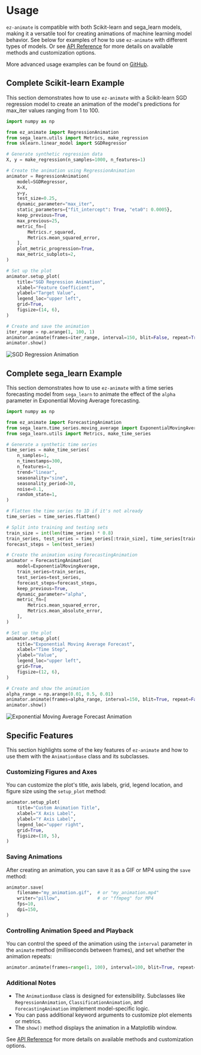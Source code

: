 # Usage

`ez-animate` is compatible with both Scikit-learn and sega_learn models, making it a versatile tool for creating animations of machine learning model behavior. See below for examples of how to use `ez-animate` with different types of models. Or see [API Reference](api.md) for more details on available methods and customization options.

More advanced usage examples can be found on [GitHub](https://github.com/SantiagoEnriqueGA/ez-animate/tree/master/examples).


## Complete Scikit-learn Example

This section demonstrates how to use `ez-animate` with a Scikit-learn SGD regression model to create an animation of the model's predictions for max_iter values ranging from 1 to 100.

```python
import numpy as np

from ez_animate import RegressionAnimation
from sega_learn.utils import Metrics, make_regression
from sklearn.linear_model import SGDRegressor

# Generate synthetic regression data
X, y = make_regression(n_samples=1000, n_features=1)

# Create the animation using RegressionAnimation
animator = RegressionAnimation(
    model=SGDRegressor,
    X=X,
    y=y,
    test_size=0.25,
    dynamic_parameter="max_iter",
    static_parameters={"fit_intercept": True, "eta0": 0.0005},
    keep_previous=True,
    max_previous=25,
    metric_fn=[
        Metrics.r_squared,
        Metrics.mean_squared_error,
    ],
    plot_metric_progression=True,
    max_metric_subplots=2,
)

# Set up the plot
animator.setup_plot(
    title="SGD Regression Animation",
    xlabel="Feature Coefficient",
    ylabel="Target Value",
    legend_loc="upper left",
    grid=True,
    figsize=(14, 6),
)

# Create and save the animation
iter_range = np.arange(1, 100, 1)
animator.animate(frames=iter_range, interval=150, blit=False, repeat=True)
animator.show()

```
![SGD Regression Animation](plots/animator_sgd.gif)


## Complete sega_learn Example

This section demonstrates how to use `ez-animate` with a time series forecasting model from `sega_learn` to animate the effect of the `alpha` parameter in Exponential Moving Average forecasting.

```python
import numpy as np

from ez_animate import ForecastingAnimation
from sega_learn.time_series.moving_average import ExponentialMovingAverage
from sega_learn.utils import Metrics, make_time_series

# Generate a synthetic time series
time_series = make_time_series(
    n_samples=1,
    n_timestamps=300,
    n_features=1,
    trend="linear",
    seasonality="sine",
    seasonality_period=30,
    noise=0.1,
    random_state=1,
)

# Flatten the time series to 1D if it's not already
time_series = time_series.flatten()

# Split into training and testing sets
train_size = int(len(time_series) * 0.8)
train_series, test_series = time_series[:train_size], time_series[train_size:]
forecast_steps = len(test_series)

# Create the animation using ForecastingAnimation
animator = ForecastingAnimation(
    model=ExponentialMovingAverage,
    train_series=train_series,
    test_series=test_series,
    forecast_steps=forecast_steps,
    keep_previous=True,
    dynamic_parameter="alpha",
    metric_fn=[
        Metrics.mean_squared_error,
        Metrics.mean_absolute_error,
    ],
)

# Set up the plot
animator.setup_plot(
    title="Exponential Moving Average Forecast",
    xlabel="Time Step",
    ylabel="Value",
    legend_loc="upper left",
    grid=True,
    figsize=(12, 6),
)

# Create and show the animation
alpha_range = np.arange(0.01, 0.5, 0.01)
animator.animate(frames=alpha_range, interval=150, blit=True, repeat=False)
animator.show()
```
![Exponential Moving Average Forecast Animation](plots/animator_ema_forecast.gif)


## Specific Features

This section highlights some of the key features of `ez-animate` and how to use them with the `AnimationBase` class and its subclasses.

### Customizing Figures and Axes

You can customize the plot's title, axis labels, grid, legend location, and figure size using the `setup_plot` method:

```python
animator.setup_plot(
    title="Custom Animation Title",
    xlabel="X Axis Label",
    ylabel="Y Axis Label",
    legend_loc="upper right",
    grid=True,
    figsize=(10, 5),
)
```

### Saving Animations

After creating an animation, you can save it as a GIF or MP4 using the `save` method:

```python
animator.save(
    filename="my_animation.gif",  # or "my_animation.mp4"
    writer="pillow",              # or "ffmpeg" for MP4
    fps=10,
    dpi=150,
)
```

### Controlling Animation Speed and Playback

You can control the speed of the animation using the `interval` parameter in the `animate` method (milliseconds between frames), and set whether the animation repeats:

```python
animator.animate(frames=range(1, 100), interval=100, blit=True, repeat=False)
```

### Additional Notes

- The `AnimationBase` class is designed for extensibility. Subclasses like `RegressionAnimation`, `ClassificationAnimation`, and `ForecastingAnimation` implement model-specific logic.
- You can pass additional keyword arguments to customize plot elements or metrics.
- The `show()` method displays the animation in a Matplotlib window.

See [API Reference](api.md) for more details on available methods and customization options.
